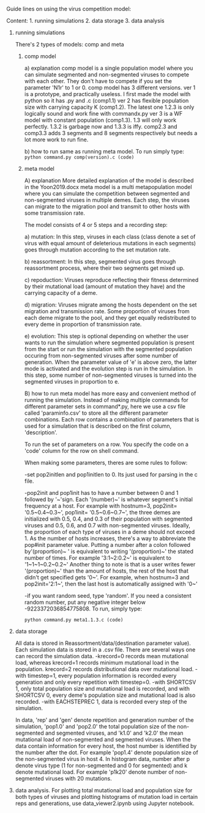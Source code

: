 Guide lines on using the virus competition model:

Content:
	1. running simulations
	2. data storage
	3. data analysis


1. running simulations 

	There's 2 types of models: comp and meta

	1) comp model

		a) explanation
		comp model is a single population model where you can simulate 
		segmented and non-segmented viruses to compete with each other. They don't have to
		compete if you set the parameter 'N1r' to 1 or 0.
		comp model has 3 different versions.
		ver 1 is a prototype, and practically useless. I first made the model with python so it has .py and .c (comp1.1)
		ver 2 has flexible population size with carrying capacity K (comp1.2). The latest one 1.2.3 is only logically sound and work fine with commandx.py 
		ver 3 is a WF model with constant population (comp1.3). 1.3 will only work perfectly. 1.3.2 is garbage now and 1.3.3 is iffy.
		comp2.3 and comp3.3 adds 3 segments and 8 segments respectively but needs a lot more work to run fine.

		b) how to run
		same as running meta model.
		To run simply type: 
		```python command.py comp(version).c (code)``` 

	2) meta model

		A) explanation
		More detailed explanation of the model is described in the Yoon2019.docx
		meta model is a multi metapopulation model where you can simulate the competition between segmented and non-segmented viruses in multiple demes.
		Each step, the viruses can migrate to the migration pool and transmit to other hosts with some transmission rate. 

		The model consists of 4 or 5 steps and a recording step:

		a) mutation:
			In this step, viruses in each class (class denote a set of virus with equal amount of deleterious mutations in each segments)
			goes through mutation according to the set mutation rate.

		b) reassortment:
			In this step, segmented virus goes through reassortment process, where their two segments get mixed up.

		c) repoduction:
			Viruses reproduce reflecting their fitness determined by their mutational load (amount of mutation they have) and the carrying capacity of a deme.

		d) migration:
			Viruses migrate among the hosts dependent on the set migration and transmission rate. Some proportion of viruses from each deme
			migrate to the pool, and they get equally redistributed to every deme in proportion of transmission rate.

		e) evolution:
			This step is optional depending on whether the user wants to run the simulation where segmented population is present from the start or run the simulation with the segmented population occuring from non-segmented viruses after some number of generation. When the parameter value of 'e' is above zero, the latter mode is activated and the evolution step is run in the simulation. In this step, some number of non-segmented viruses is turned into the segmented viruses in proportion to e.


		B) how to run
		meta model has more easy and convenient method of running the simulation.
		Instead of making multiple commands for different parameter sets in command*.py, here we use a csv file called 'paraminfo.csv' to store all the 
		different parameter combinations. Each row contains a combination of parameters that is used for a simulation that is described on the first column, 'description'. 

		To run the set of parameters on a row. You specify the code on a 'code' column for the row on shell command.

		When making some parameters, theres are some rules to follow:

		-set pop2initlen and pop1initlen to 0. Its just used for parsing in the c file.

		-pop2init and pop1init has to have a number between 0 and 1 followed by '\~'sign. Each '(number)\~' is whatever segment's initial frequency at a host.
		For example with hostnum=3, pop2init= '0.5~0.4~0.3~', pop1init= '0.5~0.6~0.7~', the three demes are initialized with 0.5, 0.4, and 0.3 of their population with segmented viruses and 0.5, 0.6, and 0.7 with non-segmented viruses. Ideally, the proportion of each type of viruses in a deme should not exceed 1.
		As the number of hosts increases, there's a way to abbreviate the pop#init parameter value. Putting a number after a colon followed by'(proportion)~ ' is equivalent to writing '(proportion)~' the stated number of times. For example '3:1~2:0.2~' is equivalent to '1~1~1~0.2~0.2~'
		Another thing to note is that is a user writes fewer '(proportion)~' than the amount of hosts, the rest of the host that didn't get specified gets '0~'. For example, when hostnum=3 and pop2init='2:1~', then the last host is automatically assigned with '0~'

		-if you want random seed, type 'random'. If you need a consistent random number, put any negative integer below -9223372036854775808.
		To run, simply type:

		```python command.py meta1.1.3.c (code)```

2. data storage

	All data is stored in Reassortment/data/(destination parameter value).
	Each simulation data is stored in a .csv file.
	There are several ways one can record the simulation data.
	-krecord=0 records mean mutational load, whereas krecord=1 records minimum mutational load in the population. krecord=2 records distributional data over mutational load.
	-with timestep=1, every population information is recorded every generation and only every repetition with timestep=0.
	-with SHORTCSV 1, only total population size and mutational load is recorded, and with SHORTCSV 0, every deme's population size and mutational load is also recorded.
	-with EACHSTEPREC 1, data is recorded every step of the simulation.

	In data, 'rep' and 'gen' denote repetition and generation number of the simulation, 'pop1.0' and 'pop2.0' the total population size of the non-segmented and segmented viruses, and 'k1.0' and 'k2.0' the mean mutational load of non-segmented and segmented viruses.
	When the data contain information for every host, the host number is identified by the number after the dot. For example 'pop1.4' denote population size of the non-segmented virus in host 4.
	In histogram data, number after p denote virus type (1 for non-segmented and 0 for segmented) and k denote mutational load. For example 'p1k20' denote number of non-segmented viruses with 20 mutations. 
	

3. data analysis.
	For plotting total mutational load and population size for both types of viruses and plotting histograms of mutation load in certain reps and generations, use data_viewer2.ipynb using Jupyter notebook.























